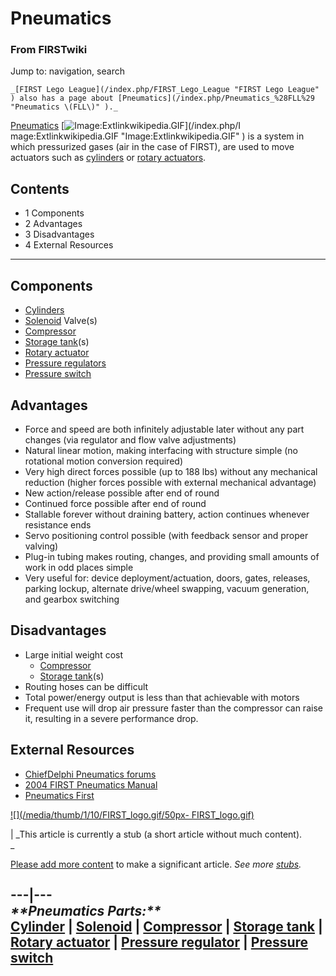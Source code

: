 

# Pneumatics

### From FIRSTwiki

Jump to: navigation, search

    _[FIRST Lego League](/index.php/FIRST_Lego_League "FIRST Lego League" ) also has a page about [Pneumatics](/index.php/Pneumatics_%28FLL%29 "Pneumatics \(FLL\)" )._

[Pneumatics](http://www.wikipedia.org/wiki/Pneumatics "wikipedia:Pneumatics" )
[![Image:Extlinkwikipedia.GIF](/media/c/cb/Extlinkwikipedia.GIF)](/index.php/I
mage:Extlinkwikipedia.GIF "Image:Extlinkwikipedia.GIF" ) is a system in which
pressurized gases (air in the case of FIRST), are used to move actuators such
as [cylinders](/index.php/Cylinder "Cylinder" ) or [rotary
actuators](/index.php/Rotary_actuator "Rotary actuator" ).

## Contents

  * 1 Components
  * 2 Advantages
  * 3 Disadvantages
  * 4 External Resources  
---  
  

## Components

  * [Cylinders](/index.php/Cylinder "Cylinder" )
  * [Solenoid](/index.php/Solenoid "Solenoid" ) Valve(s) 
  * [Compressor](/index.php/Compressor "Compressor" )
  * [Storage tank](/index.php/Storage_tank "Storage tank" )(s) 
  * [Rotary actuator](/index.php/Rotary_actuator "Rotary actuator" )
  * [Pressure regulators](/index.php/Pressure_regulator "Pressure regulator" )
  * [Pressure switch](/index.php/Pressure_switch "Pressure switch" )


## Advantages

  * Force and speed are both infinitely adjustable later without any part changes (via regulator and flow valve adjustments) 
  * Natural linear motion, making interfacing with structure simple (no rotational motion conversion required) 
  * Very high direct forces possible (up to 188 lbs) without any mechanical reduction (higher forces possible with external mechanical advantage) 
  * New action/release possible after end of round 
  * Continued force possible after end of round 
  * Stallable forever without draining battery, action continues whenever resistance ends 
  * Servo positioning control possible (with feedback sensor and proper valving) 
  * Plug-in tubing makes routing, changes, and providing small amounts of work in odd places simple 
  * Very useful for: device deployment/actuation, doors, gates, releases, parking lockup, alternate drive/wheel swapping, vacuum generation, and gearbox switching 


## Disadvantages

  * Large initial weight cost 
    * [Compressor](/index.php/Compressor "Compressor" )
    * [Storage tank](/index.php/Storage_tank "Storage tank" )(s) 
  * Routing hoses can be difficult 
  * Total power/energy output is less than that achievable with motors 
  * Frequent use will drop air pressure faster than the compressor can raise it, resulting in a severe performance drop. 


## External Resources

  * [ChiefDelphi Pneumatics forums](http://www.chiefdelphi.com/forums/forumdisplay.php?f=54 "http://www.chiefdelphi.com/forums/forumdisplay.php?f=54" )
  * [2004 FIRST Pneumatics Manual](http://www2.usfirst.org/2004comp/2004_FIRST_Pneumatics_Manual.pdf "http://www2.usfirst.org/2004comp/2004_FIRST_Pneumatics_Manual.pdf" )
  * [Pneumatics First](http://www.pneumaticsfirst.org/ "http://www.pneumaticsfirst.org/" )

  

[![](/media/thumb/1/10/FIRST_logo.gif/50px-
FIRST_logo.gif)](/index.php/Image:FIRST_logo.gif "" )

|  _This article is currently a stub (a short article without much content).  
_

[Please add more
content](http://www.firstwiki.net/index.php?title=Pneumatics&action=edit
"http://www.firstwiki.net/index.php?title=Pneumatics&action=edit" ) to make a
significant article. _See more [stubs](/index.php/Special:Shortpages
"Special:Shortpages" )._  
  
---|---  
_****Pneumatics** Parts:**_  
[Cylinder](/index.php/Cylinder "Cylinder" ) | [Solenoid](/index.php/Solenoid
"Solenoid" ) | [Compressor](/index.php/Compressor "Compressor" ) | [Storage
tank](/index.php/Storage_tank "Storage tank" ) | [Rotary
actuator](/index.php/Rotary_actuator "Rotary actuator" ) | [Pressure
regulator](/index.php/Pressure_regulator "Pressure regulator" ) | [Pressure
switch](/index.php/Pressure_switch "Pressure switch" )  
---  
  
